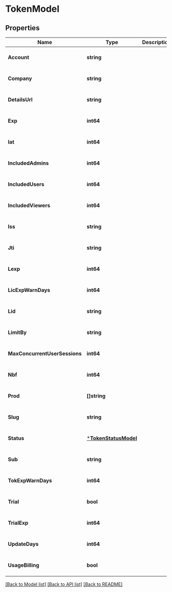 # TokenModel

## Properties
Name | Type | Description | Notes
------------ | ------------- | ------------- | -------------
**Account** | **string** |  | [optional] [default to null]
**Company** | **string** |  | [optional] [default to null]
**DetailsUrl** | **string** |  | [optional] [default to null]
**Exp** | **int64** |  | [optional] [default to null]
**Iat** | **int64** |  | [optional] [default to null]
**IncludedAdmins** | **int64** |  | [optional] [default to null]
**IncludedUsers** | **int64** |  | [optional] [default to null]
**IncludedViewers** | **int64** |  | [optional] [default to null]
**Iss** | **string** |  | [optional] [default to null]
**Jti** | **string** |  | [optional] [default to null]
**Lexp** | **int64** |  | [optional] [default to null]
**LicExpWarnDays** | **int64** |  | [optional] [default to null]
**Lid** | **string** |  | [optional] [default to null]
**LimitBy** | **string** |  | [optional] [default to null]
**MaxConcurrentUserSessions** | **int64** |  | [optional] [default to null]
**Nbf** | **int64** |  | [optional] [default to null]
**Prod** | **[]string** |  | [optional] [default to null]
**Slug** | **string** |  | [optional] [default to null]
**Status** | [***TokenStatusModel**](TokenStatus.md) |  | [optional] [default to null]
**Sub** | **string** |  | [optional] [default to null]
**TokExpWarnDays** | **int64** |  | [optional] [default to null]
**Trial** | **bool** |  | [optional] [default to null]
**TrialExp** | **int64** |  | [optional] [default to null]
**UpdateDays** | **int64** |  | [optional] [default to null]
**UsageBilling** | **bool** |  | [optional] [default to null]

[[Back to Model list]](../README.md#documentation-for-models) [[Back to API list]](../README.md#documentation-for-api-endpoints) [[Back to README]](../README.md)


